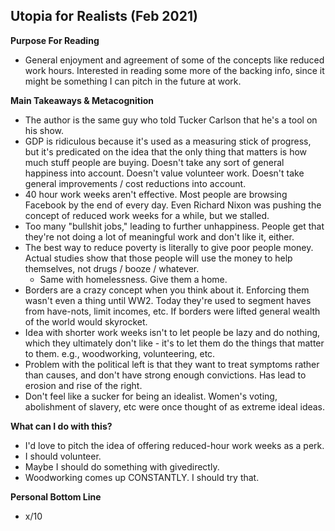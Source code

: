 ## Utopia for Realists (Feb 2021)

**Purpose For Reading**
- General enjoyment and agreement of some of the concepts like reduced work hours. Interested in reading some more of the backing info, since it might be something I can pitch in the future at work.
 
**Main Takeaways & Metacognition**
- The author is the same guy who told Tucker Carlson that he's a tool on his show.
- GDP is ridiculous because it's used as a measuring stick of progress, but it's predicated on the idea that the only thing that matters is how much stuff people are buying. Doesn't take any sort of general happiness into account. Doesn't value volunteer work. Doesn't take general improvements / cost reductions into account.
- 40 hour work weeks aren't effective. Most people are browsing Facebook by the end of every day. Even Richard Nixon was pushing the concept of reduced work weeks for a while, but we stalled.
- Too many "bullshit jobs," leading to further unhappiness. People get that they're not doing a lot of meaningful work and don't like it, either.
- The best way to reduce poverty is literally to give poor people money. Actual studies show that those people will use the money to help themselves, not drugs / booze / whatever.
	- Same with homelessness. Give them a home.
- Borders are a crazy concept when you think about it. Enforcing them wasn't even a thing until WW2. Today they're used to segment haves from have-nots, limit incomes, etc. If borders were lifted general wealth of the world would skyrocket.
- Idea with shorter work weeks isn't to let people be lazy and do nothing, which they ultimately don't like - it's to let them do the things that matter to them. e.g., woodworking, volunteering, etc.
- Problem with the political left is that they want to treat symptoms rather than causes, and don't have strong enough convictions. Has lead to erosion and rise of the right.
- Don't feel like a sucker for being an idealist. Women's voting, abolishment of slavery, etc were once thought of as extreme ideal ideas.

**What can I do with this?**
- I'd love to pitch the idea of offering reduced-hour work weeks as a perk.
- I should volunteer.
- Maybe I should do something with givedirectly.
- Woodworking comes up CONSTANTLY. I should try that.

**Personal Bottom Line**
- x/10
<!--stackedit_data:
eyJoaXN0b3J5IjpbNDIxNTE5MDYzXX0=
-->
